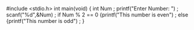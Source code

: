 #include <stdio.h>
int main(void)
{ int Num ;
  printf("Enter Number: ") ;
  scanf("%d",&Num) ;
  if Num % 2 == 0 
   {printf("This number is even") ;
  else
   {printf("This number is odd") ;
}
